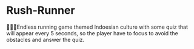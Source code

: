 # Rush-Runner
🏃🏻‍♂️Endless running game themed Indoesian culture with some quiz that will appear every 5 seconds, so the player have to focus to avoid the obstacles and answer the quiz.
